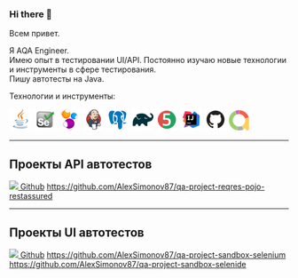 ### Hi there 👋

<!--
**AlexSimonov87/AlexSimonov87** is a ✨ _special_ ✨ repository because its `README.md` (this file) appears on your GitHub profile.

Here are some ideas to get you started:

- 🔭 I’m currently working on ...
- 🌱 I’m currently learning ...
- 👯 I’m looking to collaborate on ...
- 🤔 I’m looking for help with ...
- 💬 Ask me about ...
- 📫 How to reach me: ...
- 😄 Pronouns: ...
- ⚡ Fun fact: ...
-->

Всем привет.   
 
Я AQA Engineer.       
Имею опыт в тестировании UI/API. Постоянно изучаю новые технологии и инструменты в сфере тестирования.   
Пишу автотесты на Java.  

Технологии и инструменты:

<code><img src="media_git/logo/Java.svg" width="40"/></code>
<code><img src="media_git/logo/Selenium.svg" width="40"/></code>
<code><img src="media_git/logo/selenide-logo.svg" width="40"/></code>
<code><img src="media_git/logo/Jenkins.svg" width="40"/></code>
<code><img src="media_git/logo/postgresql.svg" width="40"/></code>
<code><img src="media_git/logo/Gradle.svg" width="40"/></code>
<code><img src="media_git/logo/junit5.svg" width="40"/></code>
<code><img src="media_git/logo/Intelij_IDEA.svg" width="40"/></code>
<code><img src="media_git/logo/Github.svg" width="40"/></code>
<code><img src="media_git/logo/Allure-logo.svg" width="40"/></code>

------------------------
**Проекты API автотестов**
------------------------
<a href=""><img src="media/GitHub.svg" width="25"/> Github</a>
https://github.com/AlexSimonov87/qa-project-reqres-pojo-restassured

------------------------
**Проекты UI автотестов**
------------------------
<a href=""><img src="media/GitHub.svg" width="25"/> Github</a>
https://github.com/AlexSimonov87/qa-project-sandbox-selenium
https://github.com/AlexSimonov87/qa-project-sandbox-selenide
